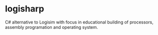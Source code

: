 # logisharp
C# alternative to Logisim with focus in educational building of processors, assembly programation and operating system.
